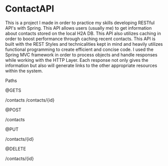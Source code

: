 # ContactAPI
This is a project I made in order to practice my skills developing RESTful API's with Spring. This API allows users (usually me) to get information about contacts stored on the local H2A DB. This API also utilizes caching in order to boost performance through caching recent contacts. This API is built with the REST Styles and technicalities kept in mind and heavily utilizes functional programming to create efficient and concise code.  I used the Spring MVC framework in order to process objects and handle responses while working with the HTTP Layer. Each response not only gives the information but also will generate links to the other appropriate resources within the system.

Paths

@GETS

/contacts
/contacts/{id}

@POST

/contacts

@PUT

/contacts/{id}

@DELETE

/contacts/{id}
